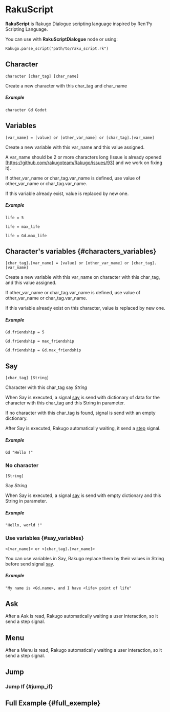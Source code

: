 # RakuScript
**RakuScript** is Rakugo Dialogue scripting language inspired by Ren'Py Scripting Language.

You can use with **RakuScriptDialogue** node or using:
```gdscript
Rakugo.parse_script("path/to/raku_script.rk")
```

## Character
```character [char_tag] [char_name]```

Create a new character with this char_tag and char_name

##### Example
```character Gd Godot```

## Variables
```[var_name] = [value] or [other_var_name] or [char_tag].[var_name]```

Create a new variable with this var_name and this value assigned.

A var_name should be 2 or more characters long (Issue is already opened [https://github.com/rakugoteam/Rakugo/issues/93] and we work on fixing it).

If other_var_name or char_tag.var_name is defined, use value of other_var_name or char_tag.var_name.

If this variable already exist, value is replaced by new one.

##### Example
```life = 5```

```life = max_life```

```life = Gd.max_life```

## Character's variables {#characters_variables}
```[char_tag].[var_name] = [value] or [other_var_name] or [char_tag].[var_name]```

Create a new variable with this var_name on character with this char_tag, and this value assigned.

If other_var_name or char_tag.var_name is defined, use value of other_var_name or char_tag.var_name.

If this variable already exist on this character, value is replaced by new one.

##### Example
```Gd.friendship = 5```

```Gd.friendship = max_friendship```

```Gd.friendship = Gd.max_friendship```

## Say
```[char_tag] [String]```

Character with this char_tag say *String*

When Say is executed, a signal [say] is send with dictionary of data for the character with this char_tag and this String in parameter.

If no character with this char_tag is found, signal is send with an empty dictionary.

After Say is executed, Rakugo automatically waiting, it send a [step] signal.

##### Example
```Gd "Hello !"```

### No character
```[String]```

Say *String*

When Say is executed, a signal [say] is send with empty dictionary and this String in parameter.

##### Example
```"Hello, world !"```

### Use variables {#say_variables}
```<[var_name]> or <[char_tag].[var_name]>```

You can use variables in Say, Rakugo replace them by their values in String before send signal [say].

##### Example
```"My name is <Gd.name>, and I have <life> point of life"```

## Ask
After a Ask is read, Rakugo automatically waiting a user interaction, so it send a step signal.

## Menu
After a Menu is read, Rakugo automatically waiting a user interaction, so it send a step signal.

## Jump
### Jump If {#jump_if}
## Full Example {#full_exemple}

[#93]: https://github.com/rakugoteam/Rakugo/issues/93
[say]: rakugo_singleton.md#say-characterdictionary-textstring
[step]: rakugo_singleton.md#step
